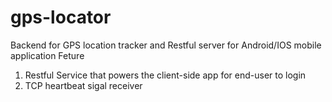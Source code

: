 # gps-locator
Backend for GPS location tracker and Restful server for Android/IOS mobile application
Feture
1. Restful Service that powers the client-side app for end-user to login 
2. TCP heartbeat sigal receiver 

